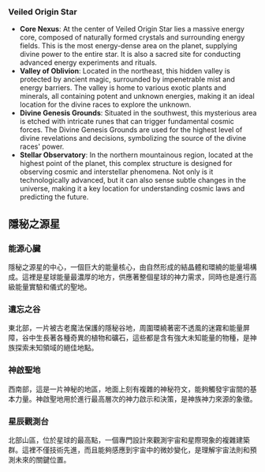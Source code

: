 ### Veiled Origin Star
- **Core Nexus**: At the center of Veiled Origin Star lies a massive energy core, composed of naturally formed crystals and surrounding energy fields. This is the most energy-dense area on the planet, supplying divine power to the entire star. It is also a sacred site for conducting advanced energy experiments and rituals.
- **Valley of Oblivion**: Located in the northeast, this hidden valley is protected by ancient magic, surrounded by impenetrable mist and energy barriers. The valley is home to various exotic plants and minerals, all containing potent and unknown energies, making it an ideal location for the divine races to explore the unknown.
- **Divine Genesis Grounds**: Situated in the southwest, this mysterious area is etched with intricate runes that can trigger fundamental cosmic forces. The Divine Genesis Grounds are used for the highest level of divine revelations and decisions, symbolizing the source of the divine races' power.
- **Stellar Observatory**: In the northern mountainous region, located at the highest point of the planet, this complex structure is designed for observing cosmic and interstellar phenomena. Not only is it technologically advanced, but it can also sense subtle changes in the universe, making it a key location for understanding cosmic laws and predicting the future.



## 隱秘之源星 
### 能源心臟 
隱秘之源星的中心，一個巨大的能量核心，由自然形成的結晶體和環繞的能量場構成。這裡是星球能量最濃厚的地方，供應著整個星球的神力需求，同時也是進行高級能量實驗和儀式的聖地。

### 遺忘之谷 
東北部，一片被古老魔法保護的隱秘谷地，周圍環繞著密不透風的迷霧和能量屏障，谷中生長著各種奇異的植物和礦石，這些都是含有強大未知能量的物種，是神族探索未知領域的絕佳地點。

### 神啟聖地 
西南部，這是一片神秘的地區，地面上刻有複雜的神秘符文，能夠觸發宇宙間的基本力量。神啟聖地用於進行最高層次的神力啟示和決策，是神族神力來源的象徵。

### 星辰觀測台 
北部山區，位於星球的最高點，一個專門設計來觀測宇宙和星際現象的複雜建築群。這裡不僅技術先進，而且能夠感應到宇宙中的微妙變化，是理解宇宙法則和預測未來的關鍵位置。
